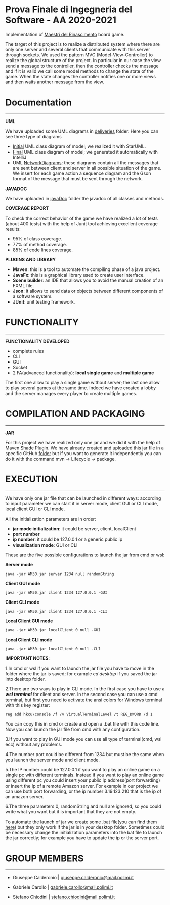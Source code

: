 # Prova Finale di Ingegneria del Software - AA 2020-2021

Implementation of [Maestri del Rinascimento](https://www.balenaludens.it/2020/maestri-del-rinascimento/) board game.

The target of this project is to realize a distributed system where there are only one server and
several clients that communicate with this server through sockets. We used the pattern MVC (Model-View-Controller)
to realize the global structure of the project. In particular in our case the view send a message to the controller, then the
controller checks the message and if it is valid we call some model methods to change the state of the game.
When the state changes the controller notifies one or more views and then waits another message from the view.

# Documentation
****
**UML**

We have uploaded some UML diagrams in [deliveries](https://github.com/gabrielecarollo/ingswAM2021-Calderonio-Carollo-Chiodini/tree/main/deliveries)
folder. Here you can see three type of diagrams
* [Initial](https://github.com/gabrielecarollo/ingswAM2021-Calderonio-Carollo-Chiodini/blob/main/deliveries/UML/UmlInitial.pdf) UML class diagram of model; we realized it with StarUML.
* [Final](https://github.com/gabrielecarollo/ingswAM2021-Calderonio-Carollo-Chiodini/tree/main/deliveries/UML/final%20UML) UML class diagram of model; we generated it automatically with IntelliJ
* UML [NetworkDiagrams](https://github.com/gabrielecarollo/ingswAM2021-Calderonio-Carollo-Chiodini/tree/main/deliveries/NetworkDiagrams): these diagrams contain all the messages that are sent between client
and server in all possible situation of the game. We insert for each game action a sequence
  diagram and the Gson format of the message that must be sent through the network.


**JAVADOC**

We have uploaded in [javaDoc](https://github.com/gabrielecarollo/BACKUP-PROGETTO-INGSW/blob/master/Javadoc/overview-summary.html)
folder the javadoc of all classes and methods.

**COVERAGE REPORT**

To check the correct behavior of the game we have realized a lot of tests (about 400 tests) with the help of
Junit tool achieving excellent coverage results:

- 95% of class coverage.
- 77% of method coverage.
- 85% of code lines coverage.

**PLUGINS AND LIBRARY**
- **Maven**: this is a tool to automate the compiling phase of a java project.
- **JavaFx**: this is a graphical library used to create user interface.
- **Scene builder**: an IDE that allows you to avoid the manual creation of an FXML file.
- **Json**: it allows to send data or objects between different components of a software system.
- **JUnit**: unit testing framework.

# FUNCTIONALITY
****
**FUNCTIONALITY DEVELOPED**
- complete rules
- CLI
- GUI
- Socket
- 2 FA(advanced functionality): **local single game** and **multiple game**
    
The first one allow to play a single game without server; the last one allow to play several games at the same time.
Indeed we have created a lobby and the server manages every player to create multiple games.

# COMPILATION AND PACKAGING
****
**JAR**

For this project we have realized only one jar and we did it with the help of Maven Shade Plugin. We have already created
and uploaded this jar file in a specific GitHub [folder](https://github.com/gabrielecarollo/ingswAM2021-Calderonio-Carollo-Chiodini/tree/main/shade) but if you want to generate it independently you can do it with
the command mvn -> Lifecycle -> package.

# EXECUTION
****

We have only one jar file that can be launched in different ways: according to input parameter we can start it in 
server mode, client GUI or CLI mode, local client GUI or CLI mode.

All the initialization parameters are in order:

- **jar mode initialization**: it could be server, client, localClient
- **port number**
- **ip number**: it could be 127.0.0.1 or a generic public ip
- **visualization mode**: GUI or CLI

These are the five possible configurations to launch the jar from cmd or wsl:

**Server mode**

`java -jar AM30.jar server 1234 null randomString`

**Client GUI mode**

`java -jar AM30.jar client 1234 127.0.0.1 -GUI`

**Client CLI mode**

`java -jar AM30.jar client 1234 127.0.0.1 -CLI`

**Local Client GUI mode**

`java -jar AM30.jar localClient 0 null -GUI`

**Local Client CLI mode**

`java -jar AM30.jar localClient 0 null -CLI`

**IMPORTANT NOTES**:

1.In cmd or wsl if you want to launch the jar file you have to move in the folder where the jar is saved;
for example _cd desktop_ if you saved the jar into desktop folder.

2.There are two ways to play in CLI mode. In the first case you have to use a **_wsl terminal_** for client and server.
In the second case you can use a cmd terminal, but first you need to activate the ansi colors for Windows terminal with
this key register:

`reg add hkcu\console /f /v VirtualTerminalLevel /t REG_DWORD /d 1`

You can copy this in cmd or create and open a .bat file with this code line. Now you can launch the jar file from cmd with any
configuration.

3.If you want to play in GUI mode you can use all type of terminal(cmd, wsl ecc) without any problems.

4.The number port could be different from 1234 but must be the same when you launch the server mode and client mode.

5.The IP number could be 127.0.0.1 if you want to play an online game on a single pc with different terminals. Instead
if you want to play an online game using different pc you could insert your public Ip address(port forwarding) or insert
the Ip of a remote Amazon server. For example in our project we can use both port forwarding, or the ip number
3.19.123.210 that is the ip of an amazon server. 

6.The three parameters 0, randomString and null are ignored, so you could write what you want but it is important that
they are not empty.

To automate the launch of jar we create some .bat file(you can find them [here](https://github.com/gabrielecarollo/ingswAM2021-Calderonio-Carollo-Chiodini/tree/main/batFiles)) but they only work if the jar is in your desktop folder. 
Sometimes could be necessary change the initialization parameters into the bat file to launch the jar correctly;
for example you have to update the ip or the server port.

# GROUP MEMBERS
****
- Giuseppe Calderonio | giuseppe.calderonio@mail.polimi.it

- Gabriele Carollo | gabriele.carollo@mail.polimi.it

- Stefano Chiodini | stefano.chiodini@mail.polimi.it